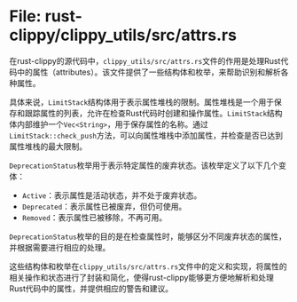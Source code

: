 # File: rust-clippy/clippy_utils/src/attrs.rs

在rust-clippy的源代码中，`clippy_utils/src/attrs.rs`文件的作用是处理Rust代码中的属性（attributes）。该文件提供了一些结构体和枚举，来帮助识别和解析各种属性。

具体来说，`LimitStack`结构体用于表示属性堆栈的限制。属性堆栈是一个用于保存和跟踪属性的列表，允许在检查Rust代码时创建和操作属性。`LimitStack`结构体内部维护一个`Vec<String>`，用于保存属性的名称。通过`LimitStack::check_push`方法，可以向属性堆栈中添加属性，并检查是否已达到属性堆栈的最大限制。

`DeprecationStatus`枚举用于表示特定属性的废弃状态。该枚举定义了以下几个变体：

- `Active`：表示属性是活动状态，并不处于废弃状态。
- `Deprecated`：表示属性已被废弃，但仍可使用。
- `Removed`：表示属性已被移除，不再可用。

`DeprecationStatus`枚举的目的是在检查属性时，能够区分不同废弃状态的属性，并根据需要进行相应的处理。

这些结构体和枚举在`clippy_utils/src/attrs.rs`文件中的定义和实现，将属性的相关操作和状态进行了封装和简化，使得rust-clippy能够更方便地解析和处理Rust代码中的属性，并提供相应的警告和建议。

